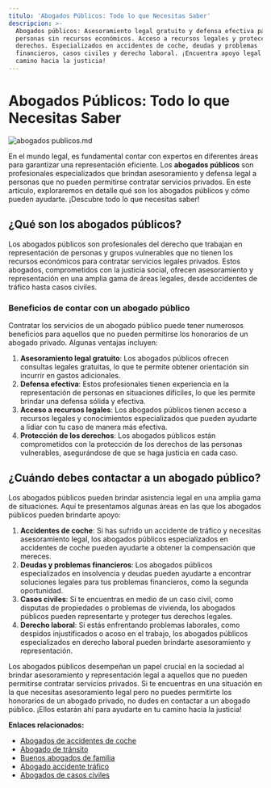 ```yaml
---
titulo: 'Abogados Públicos: Todo lo que Necesitas Saber'
descripcion: >-
  Abogados públicos: Asesoramiento legal gratuito y defensa efectiva para
  personas sin recursos económicos. Acceso a recursos legales y protección de
  derechos. Especializados en accidentes de coche, deudas y problemas
  financieros, casos civiles y derecho laboral. ¡Encuentra apoyo legal en tu
  camino hacia la justicia!
---
```


# Abogados Públicos: Todo lo que Necesitas Saber

 ![abogados publicos.md](./img/abogados-publicos-1.webp)


En el mundo legal, es fundamental contar con expertos en diferentes áreas para garantizar una representación eficiente. Los **abogados públicos** son profesionales especializados que brindan asesoramiento y defensa legal a personas que no pueden permitirse contratar servicios privados. En este artículo, exploraremos en detalle qué son los abogados públicos y cómo pueden ayudarte. ¡Descubre todo lo que necesitas saber!

## ¿Qué son los abogados públicos?

Los abogados públicos son profesionales del derecho que trabajan en representación de personas y grupos vulnerables que no tienen los recursos económicos para contratar servicios legales privados. Estos abogados, comprometidos con la justicia social, ofrecen asesoramiento y representación en una amplia gama de áreas legales, desde accidentes de tráfico hasta casos civiles.

### Beneficios de contar con un abogado público

Contratar los servicios de un abogado público puede tener numerosos beneficios para aquellos que no pueden permitirse los honorarios de un abogado privado. Algunas ventajas incluyen:

1. **Asesoramiento legal gratuito**: Los abogados públicos ofrecen consultas legales gratuitas, lo que te permite obtener orientación sin incurrir en gastos adicionales.
2. **Defensa efectiva**: Estos profesionales tienen experiencia en la representación de personas en situaciones difíciles, lo que les permite brindar una defensa sólida y efectiva.
3. **Acceso a recursos legales**: Los abogados públicos tienen acceso a recursos legales y conocimientos especializados que pueden ayudarte a lidiar con tu caso de manera más efectiva.
4. **Protección de los derechos**: Los abogados públicos están comprometidos con la protección de los derechos de las personas vulnerables, asegurándose de que se haga justicia en cada caso.

## ¿Cuándo debes contactar a un abogado público?

Los abogados públicos pueden brindar asistencia legal en una amplia gama de situaciones. Aquí te presentamos algunas áreas en las que los abogados públicos pueden brindarte apoyo:

1. **Accidentes de coche**: Si has sufrido un accidente de tráfico y necesitas asesoramiento legal, los abogados públicos especializados en accidentes de coche pueden ayudarte a obtener la compensación que mereces.
2. **Deudas y problemas financieros**: Los abogados públicos especializados en insolvencia y deudas pueden ayudarte a encontrar soluciones legales para tus problemas financieros, como la segunda oportunidad.
3. **Casos civiles**: Si te encuentras en medio de un caso civil, como disputas de propiedades o problemas de vivienda, los abogados públicos pueden representarte y proteger tus derechos legales.
4. **Derecho laboral**: Si estás enfrentando problemas laborales, como despidos injustificados o acoso en el trabajo, los abogados públicos especializados en derecho laboral pueden brindarte asesoramiento y representación.



Los abogados públicos desempeñan un papel crucial en la sociedad al brindar asesoramiento y representación legal a aquellos que no pueden permitirse contratar servicios privados. Si te encuentras en una situación en la que necesitas asesoramiento legal pero no puedes permitirte los honorarios de un abogado privado, no dudes en contactar a un abogado público. ¡Ellos estarán ahí para ayudarte en tu camino hacia la justicia!

**Enlaces relacionados:**

- [Abogados de accidentes de coche](abogados-accidente-coche)
- [Abogado de tránsito](abogado-de-transito)
- [Buenos abogados de familia](buenos-abogados-de-familia)
- [Abogado accidente tráfico](abogado-accidente-trafico)
- [Abogados de casos civiles](abogados-de-casos-civiles)
